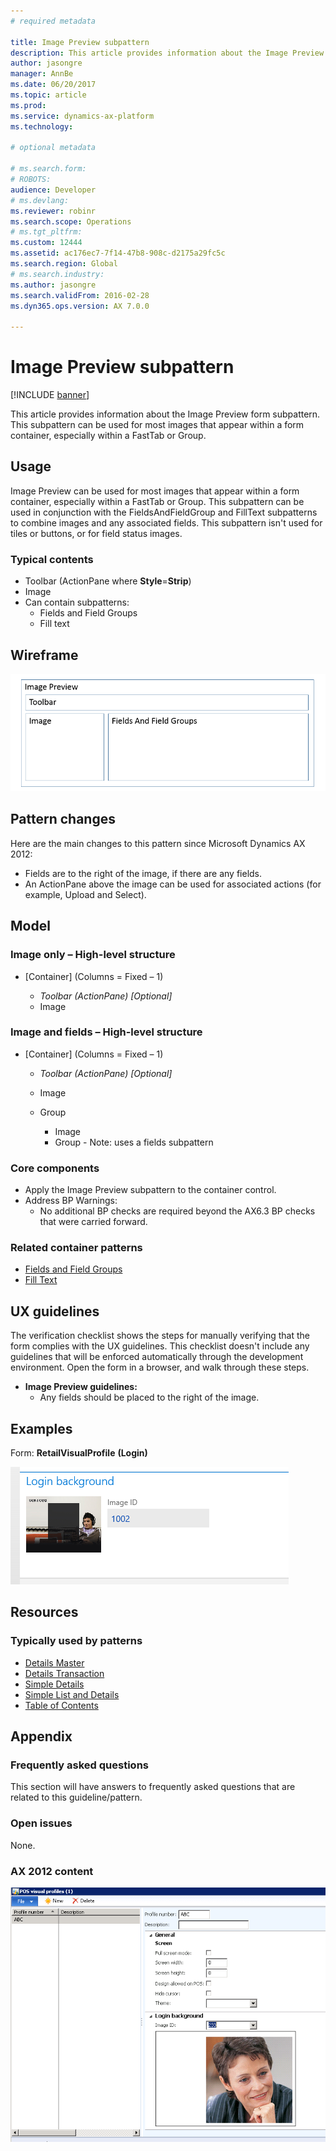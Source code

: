 ```yaml
---
# required metadata

title: Image Preview subpattern
description: This article provides information about the Image Preview form subpattern. This subpattern can be used for most images that appear within a form container, especially within a FastTab or Group. 
author: jasongre
manager: AnnBe
ms.date: 06/20/2017
ms.topic: article
ms.prod: 
ms.service: dynamics-ax-platform
ms.technology: 

# optional metadata

# ms.search.form: 
# ROBOTS: 
audience: Developer
# ms.devlang: 
ms.reviewer: robinr
ms.search.scope: Operations
# ms.tgt_pltfrm: 
ms.custom: 12444
ms.assetid: ac176ec7-7f14-47b8-908c-d2175a29fc5c
ms.search.region: Global
# ms.search.industry: 
ms.author: jasongre
ms.search.validFrom: 2016-02-28
ms.dyn365.ops.version: AX 7.0.0

---
```


# Image Preview subpattern

[!INCLUDE [banner](../includes/banner.md)]

This article provides information about the Image Preview form subpattern. This subpattern can be used for most images that appear within a form container, especially within a FastTab or Group. 

Usage
-----

Image Preview can be used for most images that appear within a form container, especially within a FastTab or Group. This subpattern can be used in conjunction with the FieldsAndFieldGroup and FillText subpatterns to combine images and any associated fields. This subpattern isn't used for tiles or buttons, or for field status images.

### Typical contents

-   Toolbar (ActionPane where **Style**=**Strip**)
-   Image
-   Can contain subpatterns:
    -   Fields and Field Groups
    -   Fill text

## Wireframe
[![ImagePreview(1)](./media/imagepreview1.png)](./media/imagepreview1.png)

## Pattern changes
Here are the main changes to this pattern since Microsoft Dynamics AX 2012:

-   Fields are to the right of the image, if there are any fields.
-   An ActionPane above the image can be used for associated actions (for example, Upload and Select).

## Model
### Image only – High-level structure

- \[Container\] (Columns = Fixed – 1)

    - *Toolbar (ActionPane) \[Optional\]*
    - Image

### Image and fields – High-level structure

- \[Container\] (Columns = Fixed – 1)

    - *Toolbar (ActionPane) \[Optional\]*
    - Image
    - Group

        - Image
        - Group - Note: uses a fields subpattern

### Core components

-   Apply the Image Preview subpattern to the container control.
-   Address BP Warnings:
    -   No additional BP checks are required beyond the AX6.3 BP checks that were carried forward.

### Related container patterns

-   [Fields and Field Groups](fields-field-groups-subpattern.md)
-   [Fill Text](fill-text-subpattern.md)

## UX guidelines
The verification checklist shows the steps for manually verifying that the form complies with the UX guidelines. This checklist doesn't include any guidelines that will be enforced automatically through the development environment. Open the form in a browser, and walk through these steps.

-   **Image Preview guidelines:**
    -   Any fields should be placed to the right of the image.

## Examples
Form: **RetailVisualProfile** **(Login)** 

[![ImagePreview(2)](./media/imagepreview2.png)](./media/imagepreview2.png)

## Resources
### Typically used by patterns

-   [Details Master](details-master-form-pattern.md)
-   [Details Transaction](details-transaction-form-pattern.md)
-   [Simple Details](simple-details-form-pattern.md)
-   [Simple List and Details](simple-list-details-form-pattern.md)
-   [Table of Contents](table-of-contents-form-pattern.md)

## Appendix
### Frequently asked questions

This section will have answers to frequently asked questions that are related to this guideline/pattern.

### Open issues

None.

### AX 2012 content

[![ImagePreview(3)](./media/imagepreview3.png)](./media/imagepreview3.png)

